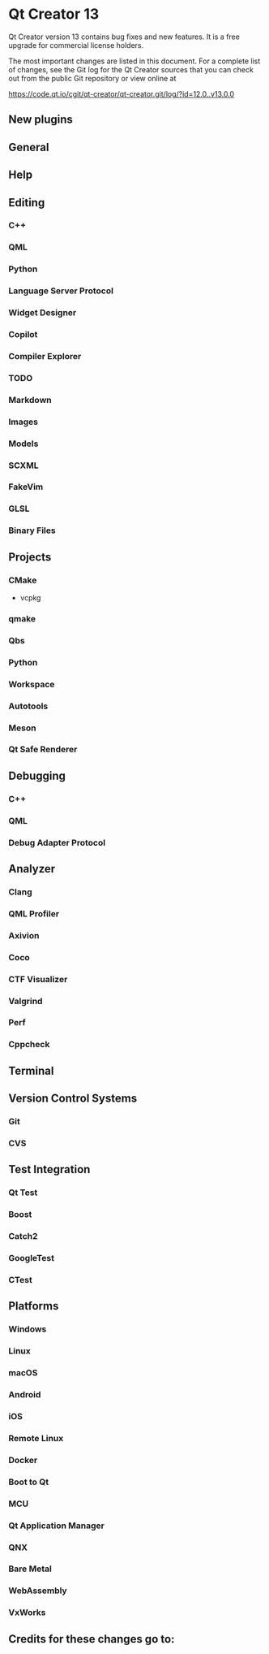 Qt Creator 13
=============

Qt Creator version 13 contains bug fixes and new features.
It is a free upgrade for commercial license holders.

The most important changes are listed in this document. For a complete list of
changes, see the Git log for the Qt Creator sources that you can check out from
the public Git repository or view online at

<https://code.qt.io/cgit/qt-creator/qt-creator.git/log/?id=12.0..v13.0.0>

New plugins
-----------

General
-------

Help
----

Editing
-------

### C++

### QML

### Python

### Language Server Protocol

### Widget Designer

### Copilot

### Compiler Explorer

### TODO

### Markdown

### Images

### Models

### SCXML

### FakeVim

### GLSL

### Binary Files

Projects
--------

### CMake

* vcpkg

### qmake

### Qbs

### Python

### Workspace

### Autotools

### Meson

### Qt Safe Renderer

Debugging
---------

### C++

### QML

### Debug Adapter Protocol

Analyzer
--------

### Clang

### QML Profiler

### Axivion

### Coco

### CTF Visualizer

### Valgrind

### Perf

### Cppcheck

Terminal
--------

Version Control Systems
-----------------------

### Git

### CVS

Test Integration
----------------

### Qt Test

### Boost

### Catch2

### GoogleTest

### CTest

Platforms
---------

### Windows

### Linux

### macOS

### Android

### iOS

### Remote Linux

### Docker

### Boot to Qt

### MCU

### Qt Application Manager

### QNX

### Bare Metal

### WebAssembly

### VxWorks

Credits for these changes go to:
--------------------------------
